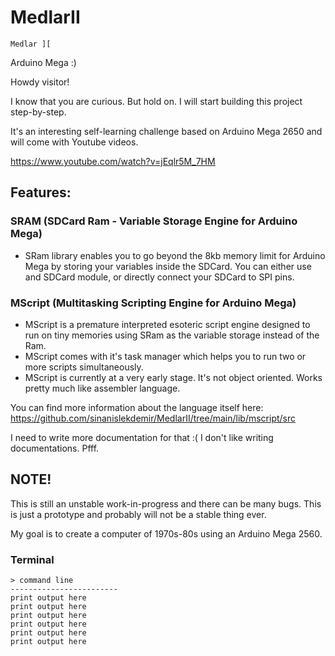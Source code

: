 # MedlarII

```
Medlar ][
```

Arduino Mega :)

Howdy visitor!

I know that you are curious. But hold on. I will start building this project step-by-step.

It's an interesting self-learning challenge based on Arduino Mega 2650 and will come with Youtube videos.

https://www.youtube.com/watch?v=jEqlr5M_7HM

## Features:

### SRAM (SDCard Ram - Variable Storage Engine for Arduino Mega)

* SRam library enables you to go beyond the 8kb memory limit for Arduino Mega by storing your variables inside the SDCard. You can either use and SDCard module, or directly connect your SDCard to SPI pins.

### MScript (Multitasking Scripting Engine for Arduino Mega)

* MScript is a premature interpreted esoteric script engine designed to run on tiny memories using SRam as the variable storage instead of the Ram. 
* MScript comes with it's task manager which helps you to run two or more scripts simultaneously.
* MScript is currently at a very early stage. It's not object oriented. Works pretty much like assembler language.

You can find more information about the language itself here: https://github.com/sinanislekdemir/MedlarII/tree/main/lib/mscript/src

I need to write more documentation for that :( I don't like writing documentations. Pfff.

## NOTE!

This is still an unstable work-in-progress and there can be many bugs. This is just a prototype and probably will not be a stable thing ever.

My goal is to create a computer of 1970s-80s using an Arduino Mega 2560.


### Terminal

```
> command line
------------------------
print output here
print output here
print output here
print output here
print output here
print output here
```
